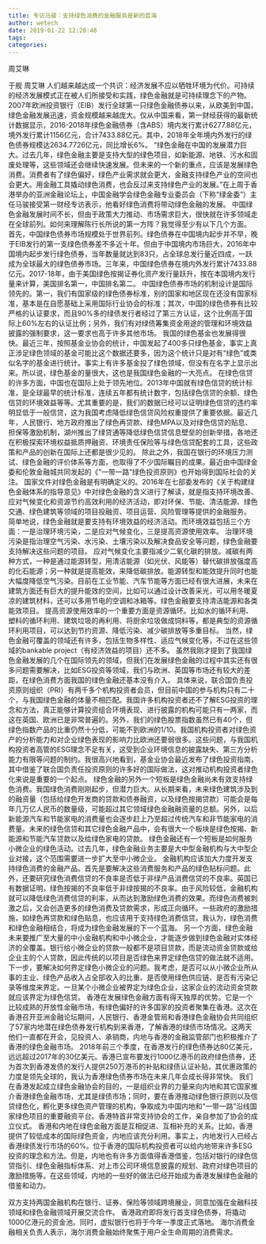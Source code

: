 ```yaml
---
title: 专访马骏：支持绿色消费的金融服务是新的蓝海
author: wetech
date: 2019-01-22 12:20:48
tags: 
categories: 
---
```

周艾琳
<!-- more -->
于舰
周艾琳
人们越来越达成一个共识：经济发展不应以牺牲环境为代价。可持续的经济发展模式正在被人们所接受和实践，绿色金融就是可持续理念下的产物。
2007年欧洲投资银行（EIB）发行全球第一只绿色金融债券以来，从欧美到中国，绿色金融发展迅速，资金规模越来越庞大。仅从中国来看，第一财经获得的最新统计数据显示，2016-2018年绿色金融债券（含ABS）境内发行累计6277.88亿元，境外发行累计1156亿元，合计7433.88亿元。其中，2018年全年境内外发行的绿色债券规模达2634.7726亿元，同比增长6%。
“绿色金融在中国的发展潜力巨大。过去几年，绿色金融主要是支持大型的绿色项目，如新能源、地铁、污水和固废处理等，这些领域还会继续快速发展。但未来的一个新的重点，应该是发展绿色消费。消费者有了绿色偏好，绿色产业需求就会更大，金融支持绿色产业的空间也会更大。用金融工具撬动绿色消费，也会反过来支持绿色产业的发展。”在上周于香港举办的亚洲金融论坛上，中国金融学会绿色金融专业委员会（下称“绿金委”）主任马骏接受第一财经专访表示，他看好绿色消费将带动绿色金融的发展。
中国绿色金融发展时间不长，但由于政策大力推动、市场需求巨大，很快就在许多领域走在全球前列。如何来理解陈行长所说的第一方阵？我觉得至少有以下几个方面。
首先，中国绿色债券市场规模处于世界前列。绿色债券在中国境内起步并不早，晚于EIB发行的第一支绿色债券差不多近十年。但由于中国境内市场巨大，2016年中国境内起步发行绿色债券，当年数量就达到83只，占全球总发行量近四成，一跃成为全球最大的绿色债券市场。三年来，中国绿色债券在境内外发行累计7433.88亿元。2017-18年，由于美国绿色按揭证券化资产发行量跃升，按在本国境内发行量来计算，美国排名第一，中国排名第二。
中国绿色债券市场的机制设计是国际领先的。第一，我们有国家级的绿色债券标准，别的国家和地区现在还没有国家标准，基本是在自愿基础上采用国际行业协会的标准；其次，中国的绿色债券有比较严格的认证要求，而且90%多的绿债发行者经过了第三方认证，这个比例高于国际上60%左右的认证比例；另外，我们有对绿债筹集资金用途的管理和环境效益披露的强制要求，这一要求也高于许多其他市场。
我国的绿色基金也发展得很快。最近三年，按照基金业协会的统计，中国发起了400多只绿色基金，事实上真正涉足绿色领域的基金可能比这个数据还要多，因为这个统计只是对有“绿色”或类似名字的基金进行统计。事实上有许多基金投了绿色领域，但没有在名字上显示出来。所以说，绿色基金的量很大，这也是我国绿色金融的一大亮点。
在绿色信贷的许多方面，中国也在国际上处于领先地位。2013年中国就有绿色信贷的统计标准，是全球最早的统计标准，连续五年都有统计数字，包括绿色信贷的余额、绿色信贷的环境效益等等。尤其重要的是，我们的数据已经可以证明绿色信贷的违约率明显低于一般信贷，这为我国考虑降低绿色信贷风险权重提供了重要依据。最近几年，人民银行、地方政府推出了绿色再贷款、绿色MPA以及对绿色信贷的贴息、担保等激励机制，湖州推出了绿贷通等降低绿色信贷信息壁垒的创新举措，各地还在积极探索环境权益抵质押融资、环境责任保险等与绿色信贷配套的工具，这些政策和产品的创新在国际上还都是很少见的。
除此之外，我国在银行的环境压力测试、绿色金融的评价体系等方面，也取得了不少国际瞩目的成果。最近由中国绿金委和伦敦金融城共同发起的《“一带一路”绿色投资原则》也开始得到国际社会的关注。
国家文件对绿色金融是有明确定义的。2016年在七部委发布的《关于构建绿色金融体系的指导意见》中对绿色金融的含义进行了解读，就是指支持环境改善、应对气候变化和资源节约高效利用的经济活动，即对环保、节能、清洁能源、绿色交通、绿色建筑等领域的项目投融资、项目运营、风险管理等提供的金融服务。
简单地说，绿色金融就是要支持有环境效益的经济活动。而环境效益包括三个方面：一是治理环境污染，二是应对气候变化，三是提高资源使用效率。
治理环境污染是指治理空气污染、水污染、土壤污染以及解决食品安全等问题，绿色金融要支持解决这些问题的项目。
应对气候变化主要指减少二氧化碳的排放。减碳有两种方式，一种是通过能源转型，用清洁能源（如光伏、风能等）替代碳排放强度高的化石能源；另一种就是提高能效，来降低碳排放。能源转型和能效提升同时也能大幅度降低空气污染。目前在工业节能、汽车节能等方面已经有很大进展，未来在建筑方面还有巨大的提升能效的空间，比如可以通过设计改善采光，可以用冬暖夏凉的建筑材料，还可以多用节电的空调和冰箱等。绿色金融要支持清洁能源和各类能效项目。
提高资源使用效率的一个重要方面是资源循环。比如水的循环利用、塑料的循环利用、建筑垃圾的再利用、将厨余垃圾做成饲料等，都是典型的资源循环利用项目，可以达到节约资源、降低污染、减少碳排放等多重目标。
当然，绿色金融可覆盖的领域还有许多，包括生物多样性、适应气候变化等，不过在这些领域的bankable project（有经济效益的项目）还不多。
虽然我刚才提到了我国绿色金融发展的几个在国际领先的领域，但我们在发展绿色金融的过程中其实还有很多问题需要解决，比如ESG投资等领域，我们与欧洲、英国等市场还有较大的差距，在绿色消费方面我国的绿色金融还基本没有介入。
具体来说，联合国负责投资原则组织（PRI）有两千多个机构投资者会员，但目前中国的参与机构只有二十个，与我国绿色金融的体量不相匹配。我国许多机构投资者还不了解ESG投资的理念和方法，真正能够计算投资组合环境表现、进行披露的机构可能只有一两家，而这在英国、欧洲已是非常普遍的。另外，我们的绿色股票指数虽然已有40个，但绿色指数产品的比重仍然十分低，可能不到欧洲的1/10。我国机构投资者对绿色资产的分析能力和对企业绿色表现的影响力比欧洲还要弱很多。这些问题，与我国机构投资者高管的ESG理念不足有关，这受到企业环境信息的披露缺失、第三方分析能力有限等问题的制约。我很高兴地看到，基金业协会最近发布了绿色投资指南，其中借鉴了联合国负责任投资原则的许多好的国际做法，这对推动机构投资者绿色化来说是重要的一个起点。
绿色金融的另外一个短板是绿色金融尚未有效支持绿色消费。我国绿色消费刚刚起步，但潜力巨大。从长期来看，未来绿色建筑涉及到的融资量（包括给绿色开发商的贷款和债券融资，以及绿色按揭贷款）可能会是每年几万亿人民币的数量级，可能超过其它领域绿色金融融资量的总额。另外，以后新能源汽车和节能家电的消费量也会逐步赶上乃至超过传统汽车和非节能家电的消费量。未来的绿色信贷和其它绿色金融产品中，会有很大一个板块是绿色按揭、新能源和节能汽车贷款以及给绿色家电的贷款。
绿色金融还有一个短板是如何服务小微企业的绿色活动。过去几年，绿色金融业务主要是大中型金融机构与大中型企业对接，这个范围需要进一步扩大至中小微企业。
金融机构应该加大力度开发支持绿色消费的金融产品。首先是要解决这些消费服务和产品的绿色贴标问题。此外，还要研究绿色消费信贷的不良率是否低于非绿产品消费信贷的不良率。英国已有数据证明，绿色按揭的不良率低于非绿按揭的不良率。由于风险较低，金融机构就可以降低绿色消费信贷的利率，从而达到激励绿色消费的效果。而绿色消费被刺激之后，又会创造更多的绿色消费及贷款需求，形成正向循环。一些政府的激励措施，如绿色再贷款和绿色贴息，也应该用于支持绿色消费信贷。我认为，绿色消费和绿色金融相结合，将成为绿色金融发展的下一个蓝海。
另一个方面，绿色金融未来要推广至大量的中小金融机构和中小微企业，才能逐步做到绿色金融对实体经济的全覆盖。银行给小微企业的贷款一般都不是项目贷款，而是流动资金贷款或给企业主的个人贷款，因此传统的以项目是否绿色来界定绿色信贷的做法就不适用。下一步，要解决如何界定绿色小微企业的问题。我考虑，是否可以从小微企业所从事的主业、绿色产品收入占全部收入的比重、是否使用绿色供应链、是否有污染记录等维度来界定。一旦某个小微企业被界定为绿色企业，这家企业的流动资金贷款就应该界定为绿色信贷。
香港在发展绿色金融方面有得天独厚的优势。它是一个比较成熟的开放性金融市场，有绿色偏好的许多国家的投资者聚集在香港。这次在香港召开亚洲金融论坛期间，人民银行、香港金管局和香港绿色金融协会共同组织了57家内地潜在绿色债券发行机构到来香港，了解香港的绿债市场情况。这两天他们一直都在开会，见投资人、承销商，内地与香港的金融监管部门也积极推介了香港的绿色金融市场。
2018年前三个季度，在香港发行的绿色债券达80亿美元，远远超过2017年的30亿美元。香港已宣布要发行1000亿港币的政府绿色债券，还为首次到香港发债的发行人提供250万港币的补贴和绿债认证补贴，其优惠政策的力度是领先全球的，我认为香港绿色债券市场在未来几年会成长得非常快。
我们在香港发起成立绿色金融协会的目的，一是组织业界的力量来向内地和其它国家推介香港绿色金融市场，尤其是绿债市场；同时，要在香港推动绿色银行原则以及信贷绿色化，孵化更多绿色资产管理的机构，争取成为中国内地和“一带一路”沿线国家绿色项目的重要融资平台。香港特首非常支持协会的工作，亲自参加了协会的成立仪式。
香港和内地在绿色金融方面是互相促进、互相补充的关系。比如，香港提供了较低成本的国际绿色资金，内地应该充分利用。事实上，内地发行人已经占香港绿债发行市场的60%。位于香港的国际机构投资者可以给内地带来许多ESG投资的理念和方法。但是，内地也有许多方面值得香港借鉴，包括对银行的绿色信贷指引、绿色金融指标体系、对上市公司环境信息披露的规划、政府对绿色项目的激励措施等。在这些领域，内地的一些好的做法已经开始成为香港发展绿色金融的借鉴和动力。
 
 
双方支持两国金融机构在银行、证券、保险等领域跨境展业，同意加强在金融科技领域和绿色金融领域开展交流合作。
香港政府即将发行首支绿色债券，将撬动1000亿港元的资金池。同时，虚拟银行也将于今年一季度正式落地。
海尔消费金融相关负责人表示，海尔消费金融始终聚焦于用户全生命周期的消费需求。
